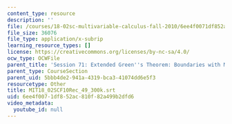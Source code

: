 ```yaml
---
content_type: resource
description: ''
file: /courses/18-02sc-multivariable-calculus-fall-2010/6ee4f0071df852ac810f82a499b2dfd6_MIT18_02SCF10Rec_49_300k.vtt
file_size: 36076
file_type: application/x-subrip
learning_resource_types: []
license: https://creativecommons.org/licenses/by-nc-sa/4.0/
ocw_type: OCWFile
parent_title: 'Session 71: Extended Green''s Theorem: Boundaries with Multiple Pieces'
parent_type: CourseSection
parent_uid: 5bbb4de2-941a-4319-bca3-41074dd6e5f3
resourcetype: Other
title: MIT18_02SCF10Rec_49_300k.srt
uid: 6ee4f007-1df8-52ac-810f-82a499b2dfd6
video_metadata:
  youtube_id: null
---
```


